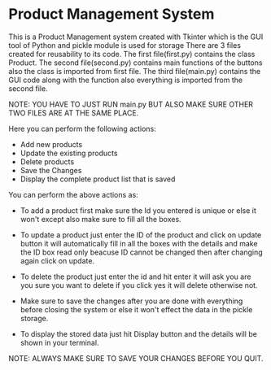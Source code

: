 # Product Management System 
This is a Product Management system created with Tkinter which is the GUI tool of Python and pickle module is used for storage
There are 3 files created for reusability to its code.
The first file(first.py) contains the class Product.
The second file(second.py) contains main functions of the buttons also the class is imported from first file.
The third file(main.py) contains the GUI code along with the function also everything is imported from the second file.

NOTE: YOU HAVE TO JUST RUN main.py BUT ALSO MAKE SURE OTHER TWO FILES ARE AT THE SAME PLACE.

Here you can perform the following actions:
* Add new products 
* Update the existing products
* Delete products
* Save the Changes
* Display the complete product list that is saved

You can perform the above actions as:
* To add a product first make sure the Id you entered is unique or else it won't except also make sure to fill all the boxes.

* To update a product just enter the ID of the product and click on update button it will automatically fill in all the boxes with the details and make the ID box read only beacuse ID cannot be changed then after changing again click on update.

* To delete the product just enter the id and hit enter it will ask you are you sure you want to delete if you click yes it will delete otherwise not.

* Make sure to save the changes after you are done with everything before closing the system or else it won't effect the data in the pickle storage.

* To display the stored data just hit Display button and the details will be shown in your terminal.


NOTE: ALWAYS MAKE SURE TO SAVE YOUR CHANGES BEFORE YOU QUIT.
